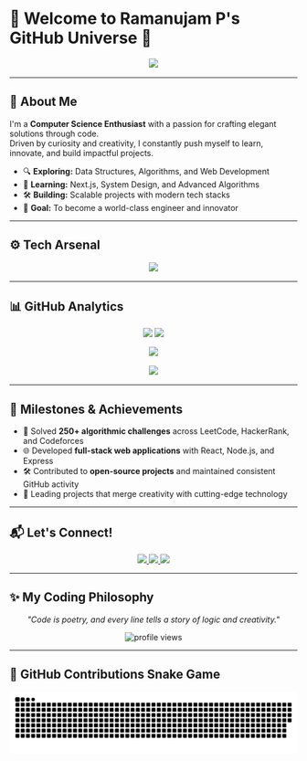 # 👋 Welcome to Ramanujam P's GitHub Universe 🚀  

<p align="center">
  <img src="https://readme-typing-svg.herokuapp.com?font=JetBrains+Mono&size=26&pause=800&color=00C4FF&center=true&vCenter=true&width=850&lines=🔥+Passionate+Coder;💻+Web+Dev+Wizard;🧠+Problem-Solving+Ninja;🌌+Building+the+Future;⚡+Code+%7C+Create+%7C+Conquer" />
</p>

---

## 🌟 About Me
I'm a **Computer Science Enthusiast** with a passion for crafting elegant solutions through code.  
Driven by curiosity and creativity, I constantly push myself to learn, innovate, and build impactful projects.  

- 🔍 **Exploring:** Data Structures, Algorithms, and Web Development  
- 🌱 **Learning:** Next.js, System Design, and Advanced Algorithms  
- 🛠 **Building:** Scalable projects with modern tech stacks  
- 🎯 **Goal:** To become a world-class engineer and innovator  

---

## ⚙️ Tech Arsenal
<p align="center">
  <img src="https://skillicons.dev/icons?i=java,cpp,python,html,css,js,react,nodejs,express,git,github,figma,vscode" />
</p>

---

## 📊 GitHub Analytics

<p align="center">
  <img src="https://github-readme-stats.vercel.app/api?username=Ramanujam-p&show_icons=true&theme=radical&hide_border=true&count_private=true" height="170px" />
  <img src="https://github-readme-stats.vercel.app/api/top-langs/?username=Ramanujam-p&layout=compact&theme=radical&hide_border=true" height="170px" />
</p>

<p align="center">
  <img src="https://github-readme-streak-stats.herokuapp.com/?user=Ramanujam-p&theme=radical&hide_border=true" height="170px" />
</p>

<p align="center">
  <img src="https://github-profile-summary-cards.vercel.app/api/cards/profile-details?username=Ramanujam-p&theme=radical" height="200px" />
</p>

---

## 🏅 Milestones & Achievements
- 🧩 Solved **250+ algorithmic challenges** across LeetCode, HackerRank, and Codeforces  
- 🌐 Developed **full-stack web applications** with React, Node.js, and Express  
- 🛠 Contributed to **open-source projects** and maintained consistent GitHub activity  
- 🚀 Leading projects that merge creativity with cutting-edge technology  

---

## 📬 Let's Connect!
<p align="center">
  <a href="mailto:pramanujam68@gmail.com">
    <img src="https://img.shields.io/badge/Email-D14836?style=flat-square&logo=gmail&logoColor=white" />
  </a>
  <a href="https://github.com/Ramanujam-p">
    <img src="https://img.shields.io/badge/GitHub-181717?style=flat-square&logo=github&logoColor=white" />
  </a>
  <a href="https://www.linkedin.com/in/ramanujam-p">
    <img src="https://img.shields.io/badge/LinkedIn-0A66C2?style=flat-square&logo=linkedin&logoColor=white" />
  </a>
</p>

---

## ✨ My Coding Philosophy
<p align="center">
  <em>"Code is poetry, and every line tells a story of logic and creativity."</em>
</p>

<p align="center">
  <img src="https://komarev.com/ghpvc/?username=Ramanujam-p&style=flat-square&color=00C4FF" alt="profile views" />
</p>

---

## 🐍 GitHub Contributions Snake Game

<p align="center">
  <picture>
    <source media="(prefers-color-scheme: dark)" srcset="https://raw.githubusercontent.com/Ramanujam-p/Ramanujam-p/output/github-snake-dark.svg" />
    <source media="(prefers-color-scheme: light)" srcset="https://raw.githubusercontent.com/Ramanujam-p/Ramanujam-p/output/github-snake.svg" />
    <img alt="github-snake" src="https://raw.githubusercontent.com/Ramanujam-p/Ramanujam-p/output/github-snake.svg" />
  </picture>
</p>
